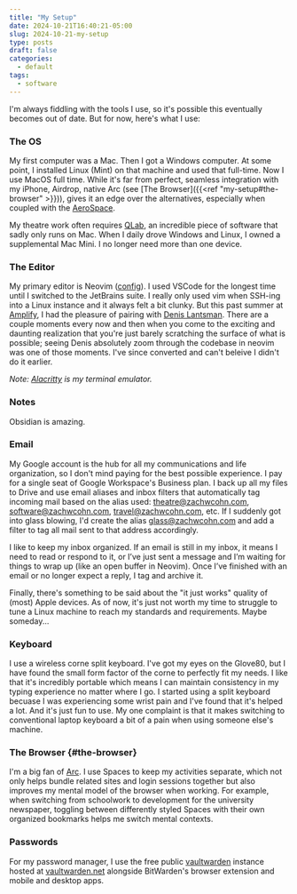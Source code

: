 ```yaml
---
title: "My Setup"
date: 2024-10-21T16:40:21-05:00
slug: 2024-10-21-my-setup
type: posts
draft: false
categories:
  - default
tags:
  - software
---
```


I'm always fiddling with the tools I use, so it's possible this eventually becomes out of date. But for now, here's what I use:

### The OS

My first computer was a Mac. Then I got a Windows computer. At some point, I installed Linux (Mint) on that machine and used that full-time. Now I use MacOS full time. While it's far from perfect, seamless integration with my iPhone, Airdrop, native Arc (see [The Browser]({{<ref "my-setup#the-browser" >}})), gives it an edge over the alternatives, especially when coupled with the [AeroSpace](https://github.com/nikitabobko/AeroSpace).

My theatre work often requires [QLab](https://figure53.com), an incredible piece of software that sadly only runs on Mac. When I daily drove Windows and Linux, I owned a supplemental Mac Mini. I no longer need more than one device.

### The Editor

My primary editor is Neovim ([config](https://github.com/zachicecreamcohn/nvim-config)). I used VSCode for the longest time until I switched to the JetBrains suite. I really only used vim when SSH-ing into a Linux instance and it always felt a bit clunky. But this past summer at [Amplify](https://amplify.com), I had the pleasure of pairing with [Denis Lantsman](https://github.com/dlants). There are a couple moments every now and then when you come to the exciting and daunting realization that you're just barely scratching the surface of what is possible; seeing Denis absolutely zoom through the codebase in neovim was one of those moments. I've since converted and can't beleive I didn't do it earlier.

*Note: [Alacritty](https://alacritty.org/) is my terminal emulator.*

### Notes

Obsidian is amazing.

### Email

My Google account is the hub for all my communications and life organization, so I don't mind paying for the best possible experience. I pay for a single seat of Google Workspace's Business plan. I back up all my files to Drive and use email aliases and inbox filters that automatically tag incoming mail based on the alias used: theatre@zachwcohn.com, software@zachwcohn.com, travel@zachwcohn.com, etc. If I suddenly got into glass blowing, I'd create the alias glass@zachwcohn.com and add a filter to tag all mail sent to that address accordingly.

I like to keep my inbox organized. If an email is still in my inbox, it means I need to read or respond to it, or I’ve just sent a message and I’m waiting for things to wrap up (like an open buffer in Neovim). Once I’ve finished with an email or no longer expect a reply, I tag and archive it.

Finally, there's something to be said about the "it just works" quality of (most) Apple devices. As of now, it's just not worth my time to struggle to tune a Linux machine to reach my standards and requirements. Maybe someday...

### Keyboard
I use a wireless corne split keyboard. I've got my eyes on the Glove80, but I have found the small form factor of the corne to perfectly fit my needs. I like that it's incredibly portable which means I can maintain consistency in my typing experience no matter where I go. I started using a split keyboard becuase I was experiencing some wrist pain and I've found that it's helped a lot. And it's just fun to use. My one complaint is that it makes switching to conventional laptop keyboard a bit of a pain when using someone else's machine.

### The Browser {#the-browser}

I'm a big fan of [Arc](https://arc.net). I use Spaces to keep my activities separate, which not only helps bundle related sites and login sessions together but also improves my mental model of the browser when working. For example, when switching from schoolwork to development for the university newspaper, toggling between differently styled Spaces with their own organized bookmarks helps me switch mental contexts.


### Passwords

For my password manager, I use the free public [vaultwarden](https://github.com/dani-garcia/vaultwarden) instance hosted at [vaultwarden.net](vaultwarden.net) alongside BitWarden's browser extension and mobile and desktop apps.
